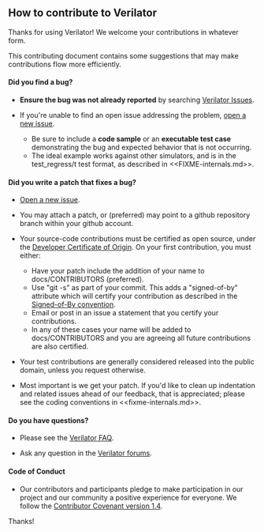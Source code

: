 ## How to contribute to Verilator

Thanks for using Verilator!  We welcome your contributions in whatever form.

This contributing document contains some suggestions that may make contributions flow more efficiently.

#### **Did you find a bug?**

* **Ensure the bug was not already reported** by searching [Verilator Issues](https://www.veripool.org/projects/verilator/issues).

* If you're unable to find an open issue addressing the problem, [open a new issue](https://www.veripool.org/projects/verilator/issues/new).
  * Be sure to include a **code sample** or an **executable test case** demonstrating the bug and expected behavior that is not occurring.
  * The ideal example works against other simulators, and is in the test_regress/t test format, as described in <<FIXME-internals.md>>.

#### **Did you write a patch that fixes a bug?**

* [Open a new issue](https://www.veripool.org/projects/verilator/issues/new).

* You may attach a patch, or (preferred) may point to a github repository branch within your github account.

* Your source-code contributions must be certified as open source, under the [Developer Certificate of Origin](https://developercertificate.org/). On your first contribution, you must either:
  * Have your patch include the addition of your name to docs/CONTRIBUTORS (preferred).
  * Use "git -s" as part of your commit. This adds a "signed-of-by" attribute which will certify your contribution as described in the [Signed-of-By convention](https://github.com/wking/signed-off-by/blob/master/Documentation/SubmittingPatches).
  * Email or post in an issue a statement that you certify your contributions.
  * In any of these cases your name will be added to docs/CONTRIBUTORS and you are agreeing all future contributions are also certified.
  
* Your test contributions are generally considered released into the public domain, unless you request otherwise.

* Most important is we get your patch. If you'd like to clean up indentation and related issues ahead of our feedback, that is appreciated; please see the coding conventions in <<fixme-internals.md>>.

#### **Do you have questions?**

* Please see the [Verilator FAQ](https://www.veripool.org/projects/verilator/wiki/Faq).

* Ask any question in the [Verilator forums](https://www.veripool.org/projects/verilator/boards).

#### **Code of Conduct**

* Our contributors and participants pledge to make participation in our project and our community a positive experience for everyone.  We follow the [Contributor Covenant version 1.4](https://www.contributor-covenant.org/version/1/4/code-of-conduct.html).

Thanks!
